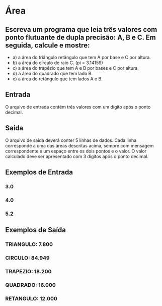 # Área

## Escreva um programa que leia três valores com ponto flutuante de dupla precisão: A, B e C. Em seguida, calcule e mostre:
- a) a área do triângulo retângulo que tem A por base e C por altura.
- b) a área do círculo de raio C. (pi = 3.14159)
- c) a área do trapézio que tem A e B por bases e C por altura.
- d) a área do quadrado que tem lado B.
- e) a área do retângulo que tem lados A e B.

## Entrada
O arquivo de entrada contém três valores com um dígito após o ponto decimal.

## Saída
O arquivo de saída deverá conter 5 linhas de dados. Cada linha corresponde a uma das áreas descritas acima, sempre com mensagem correspondente e um espaço entre os dois pontos e o valor. O valor calculado deve ser apresentado com 3 dígitos após o ponto decimal.

## Exemplos de Entrada	
### 3.0
### 4.0
### 5.2

## Exemplos de Saída
### TRIANGULO: 7.800
### CIRCULO: 84.949
### TRAPEZIO: 18.200
### QUADRADO: 16.000
### RETANGULO: 12.000

